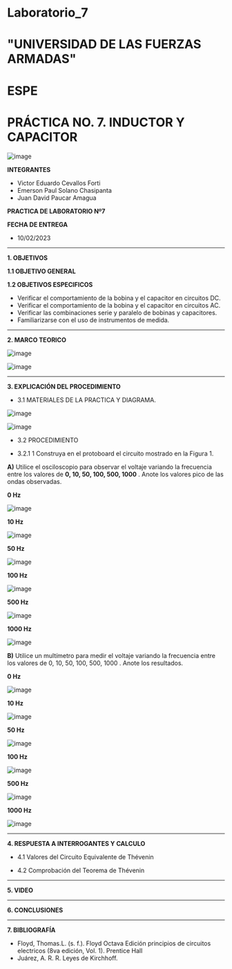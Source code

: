 # Laboratorio_7

# "UNIVERSIDAD DE LAS FUERZAS ARMADAS"
# ESPE
# PRÁCTICA NO. 7. INDUCTOR Y CAPACITOR

![image](https://user-images.githubusercontent.com/116772918/200762591-a164d8db-c02e-4269-8bb4-0bc4c810d79f.png)

**INTEGRANTES**
 
* Victor Eduardo Cevallos Forti
* Emerson Paul Solano Chasipanta
* Juan David Paucar Amagua


**PRACTICA DE LABORATORIO Nº7**

**FECHA DE ENTREGA**
* 10/02/2023
--------------------------------------------------------------------------------------------------------------------------------------------------------------------------------------

**1. OBJETIVOS**

**1.1  OBJETIVO GENERAL**



**1.2  OBJETIVOS ESPECIFICOS**

* Verificar el comportamiento de la bobina y el capacitor en circuitos DC.
* Verificar el comportamiento de la bobina y el capacitor en circuitos AC.
* Verificar las combinaciones serie y paralelo de bobinas y capacitores.
* Familiarizarse con el uso de instrumentos de medida.



--------------------------------------------------------------------------------------------------------------------------------------------------------------------------------------
**2. MARCO TEORICO**

![image](https://user-images.githubusercontent.com/116772918/217944054-dc091c25-39ec-4f27-a321-a7bdaa16d77c.png)


![image](https://user-images.githubusercontent.com/116772918/217948499-3554c158-f6fb-471d-b8b1-3583a4ff0397.png)




--------------------------------------------------------------------------------------------------------------------------------------------------------------------------------------
**3. EXPLICACIÓN DEL PROCEDIMIENTO**

* 3.1 MATERIALES DE LA PRACTICA Y DIAGRAMA.

![image](https://user-images.githubusercontent.com/116772918/217965289-543156ac-b086-41e7-9f01-7698bf43ec29.png)


![image](https://user-images.githubusercontent.com/116772918/217965196-28c41884-0fe8-475b-beb6-0d638f7fb35a.png)


* 3.2 PROCEDIMIENTO

* 3.2.1 1 Construya en el protoboard el circuito mostrado en la Figura 1.

**A)** Utilice el osciloscopio para observar el voltaje variando la frecuencia entre los valores de **0, 10, 50, 100, 500, 1000** . Anote los valores pico de las ondas observadas.

**0 Hz**

![image](https://user-images.githubusercontent.com/116772918/217969743-ba87c5e8-2fc9-4509-96b4-4d19e52198be.png)

**10 Hz**

![image](https://user-images.githubusercontent.com/116772918/217989209-2670273e-8e1b-431e-a95b-870235878612.png)

**50 Hz**

![image](https://user-images.githubusercontent.com/116772918/217989480-1333caa0-cff7-4cfc-be14-f0201b208317.png)

**100 Hz**

![image](https://user-images.githubusercontent.com/116772918/217990065-22994cb8-d1c4-4201-a4df-dcd5ad2ec3c1.png)


**500 Hz**

![image](https://user-images.githubusercontent.com/116772918/217990315-7aa61b00-a68a-49be-b098-52e4f24ae272.png)


**1000 Hz**

![image](https://user-images.githubusercontent.com/116772918/217990630-118e2150-3e73-447a-b11b-ac18f616afc4.png)


**B)** Utilice un multímetro para medir el voltaje variando la frecuencia entre los valores de 0, 10, 50, 100, 500, 1000 . Anote los resultados.


**0 Hz**

![image](https://user-images.githubusercontent.com/116772918/218092910-87572a1f-ea0b-46ca-80b6-9aa2e528d054.png)

**10 Hz**

![image](https://user-images.githubusercontent.com/116772918/218093094-3083d3c1-70ae-46c5-af28-f6d4749db339.png)

**50 Hz**

![image](https://user-images.githubusercontent.com/116772918/218093221-e36f5f22-517a-4d4e-bba0-0d998bbd42bd.png)

**100 Hz**

![image](https://user-images.githubusercontent.com/116772918/218093456-f846b7b3-9baa-46d5-bd6a-c05e96f88810.png)

**500 Hz**

![image](https://user-images.githubusercontent.com/116772918/218093794-7b4d7347-b780-4ea1-a349-b40948048133.png)


**1000 Hz**

![image](https://user-images.githubusercontent.com/116772918/218094711-d4aa6d85-3f3d-4bf8-b4ea-ced6571421db.png)





-----------------------------------------------------------------------------------------------------------------------------------------------
**4. RESPUESTA A INTERROGANTES Y CALCULO**

* 4.1 Valores del Circuito Equivalente de Thévenin




  
* 4.2 Comprobación del Teorema de Thévenin







--------------------------------------------------------------------------------------------------------------------------------------------------------------------------------------

**5. VIDEO**




--------------------------------------------------------------------------------------------------------------------------------------------------------------------------------------

**6. CONCLUSIONES**


----------------------------------------------------------------------------------------------------------------------------------------------------------------------------------------

**7. BIBLIOGRAFÍA**
* Floyd, Thomas.L. (s. f.). Floyd Octava Edición principios de circuitos electricos (8va edición, Vol. 1). Prentice Hall
* Juárez, A. R. R. Leyes de Kirchhoff.
